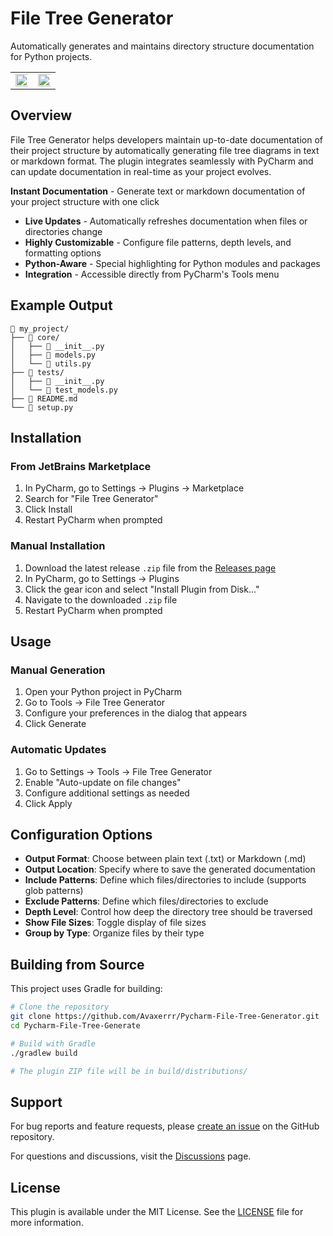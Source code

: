 # File Tree Generator

Automatically generates and maintains directory structure documentation for Python projects.

<table>
  <tr>
    <td><img src="https://github.com/user-attachments/assets/06413106-6481-48a3-bec3-3ecfa6846198" width="150%"/></td>
    <td><img src="https://github.com/user-attachments/assets/97a0914d-b5ae-4e03-a230-afb9f7292640" width="150%"/></td>
  </tr>
</table>

## Overview

File Tree Generator helps developers maintain up-to-date documentation of their project structure by automatically generating file tree diagrams in text or markdown format. The plugin integrates seamlessly with PyCharm and can update documentation in real-time as your project evolves.

**Instant Documentation** - Generate text or markdown documentation of your project structure with one click
* **Live Updates** - Automatically refreshes documentation when files or directories change
* **Highly Customizable** - Configure file patterns, depth levels, and formatting options
* **Python-Aware** - Special highlighting for Python modules and packages
* **Integration** - Accessible directly from PyCharm's Tools menu

## Example Output

```
📁 my_project/
├── 📁 core/
│   ├── 📄 __init__.py
│   ├── 📄 models.py
│   └── 📄 utils.py
├── 📁 tests/
│   ├── 📄 __init__.py
│   └── 📄 test_models.py
├── 📄 README.md
└── 📄 setup.py
```

## Installation

### From JetBrains Marketplace

1. In PyCharm, go to Settings → Plugins → Marketplace
2. Search for "File Tree Generator"
3. Click Install
4. Restart PyCharm when prompted

### Manual Installation

1. Download the latest release `.zip` file from the [Releases page](https://github.com/Avaxerrr/Pycharm-File-Tree-Generator/releases)
2. In PyCharm, go to Settings → Plugins
3. Click the gear icon and select "Install Plugin from Disk..."
4. Navigate to the downloaded `.zip` file
5. Restart PyCharm when prompted

## Usage

### Manual Generation

1. Open your Python project in PyCharm
2. Go to Tools → File Tree Generator
3. Configure your preferences in the dialog that appears
4. Click Generate

### Automatic Updates

1. Go to Settings → Tools → File Tree Generator
2. Enable "Auto-update on file changes"
3. Configure additional settings as needed
4. Click Apply

## Configuration Options

* **Output Format**: Choose between plain text (.txt) or Markdown (.md)
* **Output Location**: Specify where to save the generated documentation
* **Include Patterns**: Define which files/directories to include (supports glob patterns)
* **Exclude Patterns**: Define which files/directories to exclude
* **Depth Level**: Control how deep the directory tree should be traversed
* **Show File Sizes**: Toggle display of file sizes
* **Group by Type**: Organize files by their type

## Building from Source

This project uses Gradle for building:

```bash
# Clone the repository
git clone https://github.com/Avaxerrr/Pycharm-File-Tree-Generator.git
cd Pycharm-File-Tree-Generate

# Build with Gradle
./gradlew build

# The plugin ZIP file will be in build/distributions/
```

## Support

For bug reports and feature requests, please [create an issue](https://github.com/Avaxerrr/Pycharm-File-Tree-Generator/issues) on the GitHub repository.

For questions and discussions, visit the [Discussions](https://github.com/Avaxerrr/Pycharm-File-Tree-Generator/discussions) page.

## License

This plugin is available under the MIT License. See the [LICENSE](LICENSE.md) file for more information.
